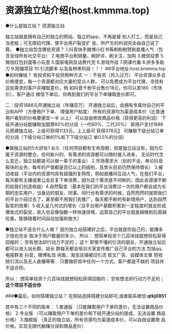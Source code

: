 # 资源独立站介绍(host.kmmma.top)
●什么是独立站？
资源独立站

独立站就是拥有自己的独立的网站、独立的app，不再是替
别人打工，而是自己当老板；可无限招代理、使平台用户裂变扩
张，所产生的利润完全由自己说了算。
●独立站包含哪些资源？
1.抖音快手微博小红书等刷粉刷赞刷直播人气（包含全球所有社交平台）
2.电商平台刷销量、刷好评、刷关注、加购
3.微信投票
5.微信红包封面等小玩意
5.国家电网及话费代充
6.游戏外挂
7.网课代看
8.拼多多助力
9.网赚项目
10.引流脚本
以及各种黑科技！！！
##平台地址:host.kmmma.top
●如何赚钱？
有投资和不投资两种方式
一：不投资（月入过万）
平台资源众多且价格便宜，每一个资源都对应大量的受众人群，
可以免费成为平台代理，寻找有这些需求的客户并赚取差价。例
如抖音千粉平台售价18元，你可以卖180（市场价），客户通过
微信下单后，你再到我们的平台下单赚取差价即可。

二：投资1888元开通独立站（年赚百万）
开通独立站后，会拥有专属你自己的平台和APP（方便用户下单、
增强用户粘度）
所有的资源均为渠道成本价（比普通用户看到的价格要便宜一半
以上）
可以自由修改商品价格（获得更高的利润）
下级开通分站能赚取加盟费80%的分润（一代60%、二代20%）
即用户支付1888元搭建独立站，上级可获得1133元，上上级可
获得378元】
可赚取下级分站订单的分润（下级分站订单的1%和下下级分站订
单0.5%的分润）

 
●做独立站的5大好处1.长久（任何项目都有生命周期，但是独立站没有，因为它属于资源的整合，任何新兴的、有需求的资源都可以随时接入进来，
无论时代怎么变迁，独立站都是可以做一辈子的事业）
2.市场需求大（别的不谈，单论抖音板块的业务，每年的产值都是百亿以上的级别，且势头目前仍然保持增长）
3.被动收益（平台内的资源均具有超强的复购性，例如直播间互动人气，在我们平台，每天都有主播或者公会反复下单消费，因为这个需求是不间断的，因此会源源不断的给我们创造收益）4.自然裂变（基本在我们的平台消费过一次的用户都会成为长期的忠实用户，当身边的朋友、同事、同行也有需求的时候，自然而然的就把我们的平台介绍过去了，甚至都不用我们去推广，每天都不断的有新增用户，达到自然裂变的效果）5.收入呈几何式的增长（当平台用户基数积累到一定程度时就会形成爆发式的裂变，收入也会像指数一样快速倍增，运营自己的平台就是越做到后面越吃香，能够随着时间自动加强和放大）

●独立站不适合什么人做？
因为独立站搭建好之后，平台就是你自己的，能赚多少钱也完全
取决于用户数量的多少。
所以：
想简单投资个几百块钱就想轻松获得回报的；
空有想法却行动力不足的；
这个
即使不懂的引流的朋友，开通独立站后都可以进入站长群，站长
群每天都会培训大家宣传推广自己平台的方法
包括qq、电报群发
抖音、微博私信
闲鱼、淘宝店铺被动引流
软文广告、自媒体文章
短视频引流以及无人直播等等...
只要做好其中任何一个方式，客户都是不缺的
项目并不适合你。

所以：
想简单投资个几百块钱就想轻松获得回报的；
空有想法却行动力不足的；
**这个项目不适合你**

###●最后，如何搭建独立站？
在网站选择搭建分站即可,或者联系微信:**qtkj0851**

其中有三个不同的版本：
1.普通版
（只能赚取用户下单的差价，无法设置商品价格）
2.专业版
（可以赚取用户下单的差价和下级开通分站的提成，无法设置
商品价格）
3.旗舰版
（真正的独立站，所有资源均为渠道成本价，可以自由设置商
品价格，实现无限代躺赚分润和商品差价）